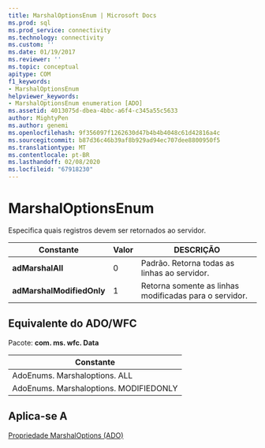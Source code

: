 ```yaml
---
title: MarshalOptionsEnum | Microsoft Docs
ms.prod: sql
ms.prod_service: connectivity
ms.technology: connectivity
ms.custom: ''
ms.date: 01/19/2017
ms.reviewer: ''
ms.topic: conceptual
apitype: COM
f1_keywords:
- MarshalOptionsEnum
helpviewer_keywords:
- MarshalOptionsEnum enumeration [ADO]
ms.assetid: 4013075d-dbea-4bbc-a6f4-c345a55c5633
author: MightyPen
ms.author: genemi
ms.openlocfilehash: 9f356097f1262630d47b4b4b4048c61d42816a4c
ms.sourcegitcommit: b87d36c46b39af8b929ad94ec707dee8800950f5
ms.translationtype: MT
ms.contentlocale: pt-BR
ms.lasthandoff: 02/08/2020
ms.locfileid: "67918230"
---
```

# <a name="marshaloptionsenum"></a>MarshalOptionsEnum
Especifica quais registros devem ser retornados ao servidor.  
  
|Constante|Valor|DESCRIÇÃO|  
|--------------|-----------|-----------------|  
|**adMarshalAll**|0|Padrão. Retorna todas as linhas ao servidor.|  
|**adMarshalModifiedOnly**|1|Retorna somente as linhas modificadas para o servidor.|  
  
## <a name="adowfc-equivalent"></a>Equivalente do ADO/WFC  
 Pacote: **com. ms. wfc. Data**  
  
|Constante|  
|--------------|  
|AdoEnums. Marshaloptions. ALL|  
|AdoEnums. Marshaloptions. MODIFIEDONLY|  
  
## <a name="applies-to"></a>Aplica-se A  
 [Propriedade MarshalOptions (ADO)](../../../ado/reference/ado-api/marshaloptions-property-ado.md)
